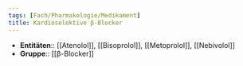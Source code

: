 ```yaml
---
tags: [Fach/Pharmakologie/Medikament]
title: Kardioselektive β-Blocker
---
```

- **Entitäten**:: [[Atenolol]], [[Bisoprolol]], [[Metoprolol]], [[Nebivolol]]
- **Gruppe**:: [[β-Blocker]]